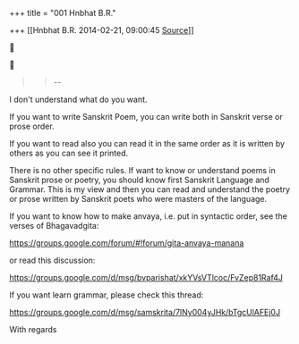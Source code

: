 +++
title = "001 Hnbhat B.R."

+++
[[Hnbhat B.R.	2014-02-21, 09:00:45 [Source](https://groups.google.com/g/samskrita/c/4GLa94wL5j8)]]







> 
> > 
> > --
> > 
> > 

  

I don't understand what do you want.

  

If you want to write Sanskrit Poem, you can write both in Sanskrit verse or prose order.

  

If you want to read also you can read it in the same order as it is written by others as you can see it printed.

  

There is no other specific rules. If want to know or understand poems in Sanskrit prose or poetry, you should know first Sanskrit Language and Grammar. This is my view and then you can read and understand the poetry or prose written by Sanskrit poets who were masters of the language.

  

If you want to know how to make anvaya, i.e. put in syntactic order, see the verses of Bhagavadgita:

  

<https://groups.google.com/forum/#!forum/gita-anvaya-manana>  

  

or read this discussion:

  

<https://groups.google.com/d/msg/bvparishat/xkYVsVTlcoc/FvZep81Raf4J>  

  

If you want learn grammar, please check this thread:

  

<https://groups.google.com/d/msg/samskrita/7lNy004yJHk/bTgcUlAFEj0J>  

  

  

With regards

  



